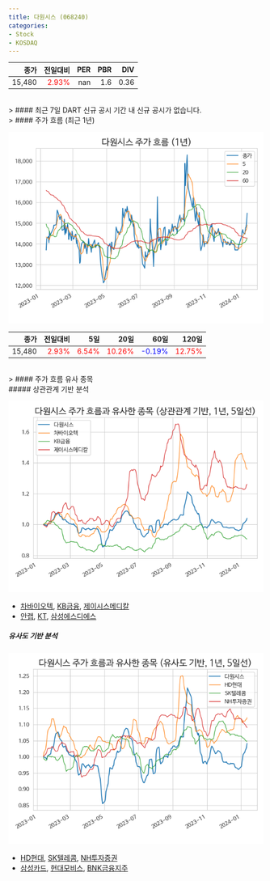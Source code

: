 ```yaml
---
title: 다원시스 (068240)
categories:
- Stock
- KOSDAQ
---
```


|종가|전일대비|PER|PBR|DIV|
|---:|-------:|--:|--:|--:|
|15,480|<span style="color: red">2.93%</span>|nan|1.6|0.36|

<!-- more -->

<br>
> #### 최근 7일 DART 신규 공시
기간 내 신규 공시가 없습니다.

<br>
> #### 주가 흐름 (최근 1년)

![068240](/assets/images/stock/068240.png)

|종가|전일대비|5일|20일|60일|120일|
|---:|-------:|--:|---:|---:|----:|
|15,480|<span style="color: red">2.93%</span>|<span style="color: red">6.54%</span>|<span style="color: red">10.26%</span>|<span style="color: blue">-0.19%</span>|<span style="color: red">12.75%</span>|

<br>
> #### 주가 흐름 유사 종목
<br>
##### 상관관계 기반 분석

![068240](/assets/images/stock/068240_corr.png)
- [차바이오텍](/085660/), [KB금융](/105560/), [제이시스메디칼](/287410/)
- [안랩](/053800/), [KT](/030200/), [삼성에스디에스](/018260/)

##### 유사도 기반 분석

![068240](/assets/images/stock/068240_sim.png)
- [HD현대](/267250/), [SK텔레콤](/017670/), [NH투자증권](/005940/)
- [삼성카드](/029780/), [현대모비스](/012330/), [BNK금융지주](/138930/)